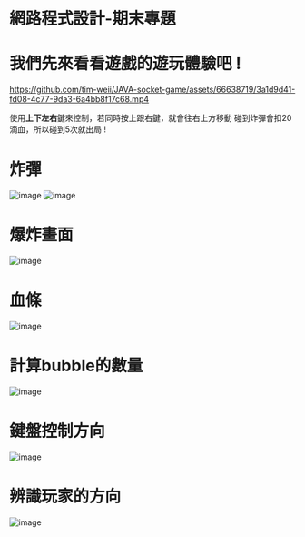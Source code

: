 # 網路程式設計-期末專題

# 我們先來看看遊戲的遊玩體驗吧 ! 

https://github.com/tim-weii/JAVA-socket-game/assets/66638719/3a1d9d41-fd08-4c77-9da3-6a4bb8f17c68.mp4


使用**上下左右**鍵來控制，若同時按上跟右鍵，就會往右上方移動
碰到炸彈會扣20滴血，所以碰到5次就出局 ! 

# 炸彈
![image](https://github.com/tim-weii/JAVA-socket-/assets/66638719/c71c86df-c535-425e-9299-21b39fa93124)
![image](https://github.com/tim-weii/JAVA-socket-/assets/66638719/7f1f3013-b65a-468c-af20-14d15f50bef8)
# 爆炸畫面
![image](https://github.com/tim-weii/JAVA-socket-/assets/66638719/5c540472-e867-430d-86ba-075866f306d3)
# 血條
![image](https://github.com/tim-weii/JAVA-socket-/assets/66638719/033750d9-a617-4a0d-b299-3685ea62771a)
# 計算bubble的數量
![image](https://github.com/tim-weii/JAVA-socket-/assets/66638719/ec696704-521d-4dae-828e-44f7560d1f1c)

# 鍵盤控制方向
![image](https://github.com/tim-weii/JAVA-socket-/assets/66638719/433d76cb-2000-4cd5-8320-27a7c4848743)

# 辨識玩家的方向
![image](https://github.com/tim-weii/JAVA-socket-/assets/66638719/055e1eb1-bb59-4a11-84b6-c2dcc19c3e23)

